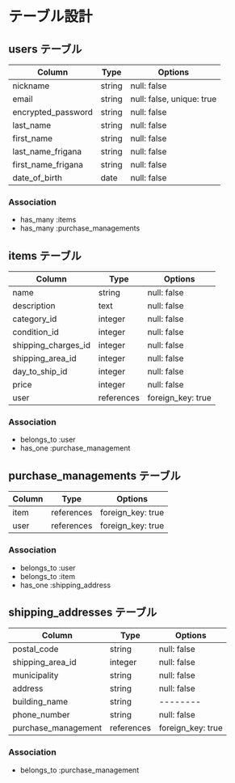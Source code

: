# テーブル設計


## users テーブル

| Column             | Type       | Options                  |
| ------             | ------     | --------                 |
| nickname           | string     | null: false              |
| email              | string     | null: false, unique: true|
| encrypted_password | string     | null: false              |
| last_name          | string     | null: false              |
| first_name         | string     | null: false              |
| last_name_frigana  | string     | null: false              |
| first_name_frigana  | string     | null: false              |
| date_of_birth      | date       | null: false              |


### Association

- has_many :items
- has_many :purchase_managements


## items テーブル

| Column              | Type       | Options          |
| ------              | ------     | --------         |
| name                | string     | null: false      |
| description         | text       | null: false      |
| category_id         | integer    | null: false      |
| condition_id        | integer    | null: false      |
| shipping_charges_id | integer    | null: false      |
| shipping_area_id    | integer    | null: false      |
| day_to_ship_id      | integer    | null: false      |
| price               | integer    | null: false      |
| user                | references | foreign_key: true |


### Association

- belongs_to :user
- has_one    :purchase_management


## purchase_managements テーブル

| Column             | Type       | Options           |
| ------             | ---------- | --------          |
| item               | references | foreign_key: true |
| user               | references | foreign_key: true |


### Association

- belongs_to :user
- belongs_to :item
- has_one    :shipping_address


## shipping_addresses テーブル

| Column               | Type       | Options           |
| ------               | ---------- | --------          |
| postal_code          | string     | null: false       |
| shipping_area_id     | integer    | null: false       |
| municipality         | string     | null: false       |
| address              | string     | null: false       |
| building_name        | string     | --------          |
| phone_number         | string     | null: false       |
| purchase_management  | references | foreign_key: true |


### Association

- belongs_to :purchase_management